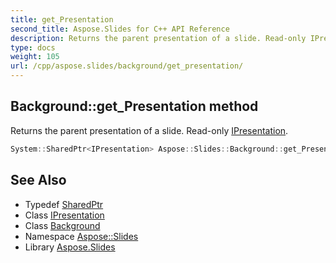 ```yaml
---
title: get_Presentation
second_title: Aspose.Slides for C++ API Reference
description: Returns the parent presentation of a slide. Read-only IPresentation.
type: docs
weight: 105
url: /cpp/aspose.slides/background/get_presentation/
---
```

## Background::get_Presentation method


Returns the parent presentation of a slide. Read-only [IPresentation](../../ipresentation/).

```cpp
System::SharedPtr<IPresentation> Aspose::Slides::Background::get_Presentation() override
```

## See Also

* Typedef [SharedPtr](../../../system/sharedptr/)
* Class [IPresentation](../../ipresentation/)
* Class [Background](../)
* Namespace [Aspose::Slides](../../)
* Library [Aspose.Slides](../../../)
